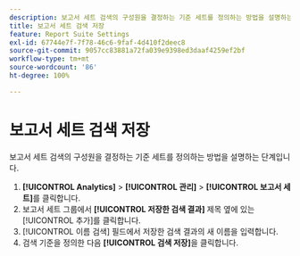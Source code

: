 ```yaml
---
description: 보고서 세트 검색의 구성원을 결정하는 기준 세트를 정의하는 방법을 설명하는 단계입니다.
title: 보고서 세트 검색 저장
feature: Report Suite Settings
exl-id: 67744e7f-7f78-46c6-9faf-4d410f2deec8
source-git-commit: 9057cc83881a72fa039e9398ed3daaf4259ef2bf
workflow-type: tm+mt
source-wordcount: '86'
ht-degree: 100%

---
```


# 보고서 세트 검색 저장

보고서 세트 검색의 구성원을 결정하는 기준 세트를 정의하는 방법을 설명하는 단계입니다.

1. **[!UICONTROL Analytics]** > **[!UICONTROL 관리]** > **[!UICONTROL 보고서 세트]**&#x200B;를 클릭합니다.
1. 보고서 세트 그룹에서 **[!UICONTROL 저장한 검색 결과]** 제목 옆에 있는 [!UICONTROL 추가]를 클릭합니다.
1. [!UICONTROL 이름 검색] 필드에서 저장한 검색 결과의 새 이름을 입력합니다.
1. 검색 기준을 정의한 다음 **[!UICONTROL 검색 저장]**&#x200B;을 클릭합니다.
